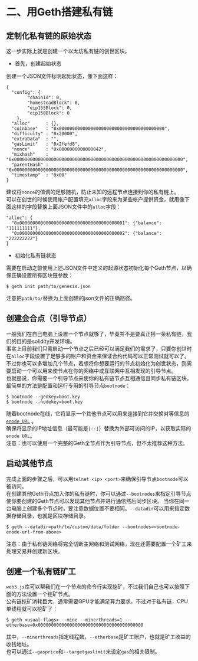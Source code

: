 # 二、用Geth搭建私有链
## 定制化私有链的原始状态
这一步实际上就是创建一个以太坊私有链的创世区块。  
* 首先，创建起始状态  

创建一个JSON文件标明起始状态，像下面这样：  
```
{
  "config": {
        "chainId": 0,
        "homesteadBlock": 0,
        "eip155Block": 0,
        "eip158Block": 0
    },
  "alloc"      : {},
  "coinbase"   : "0x0000000000000000000000000000000000000000",
  "difficulty" : "0x20000",
  "extraData"  : "",
  "gasLimit"   : "0x2fefd8",
  "nonce"      : "0x0000000000000042",
  "mixhash"    : "0x0000000000000000000000000000000000000000000000000000000000000000",
  "parentHash" : "0x0000000000000000000000000000000000000000000000000000000000000000",
  "timestamp"  : "0x00"
}
```
建议将`nonce`的值调的足够随机，防止未知的远程节点连接到你的私有链上。  
可以在创世的时候使用帐户配置填充`alloc`字段来为某些帐户提供资金，就用像下面这样的字段替换上面JSON文件中的`alloc`字段：  
```
"alloc": {
  "0x0000000000000000000000000000000000000001": {"balance": "111111111"},
  "0x0000000000000000000000000000000000000002": {"balance": "222222222"}
}
```
* 初始化私有链状态  

需要在启动之前使用上述JSON文件中定义的起源状态初始化每个Geth节点，以确保正确设置所有区块链参数：  
```
$ geth init path/to/genesis.json
```   
注意把`path/to/`替换为上面创建的json文件的正确路径。 
## 创建会合点（引导节点）
一般我们在自己电脑上设置一个节点就够了，毕竟并不是要真正搭一条私有链，我们的目的是solidity开发环境。  
事实上目前我们只需启动一个节点之后已经可以满足我们的需求了，只要你创世时在`alloc`字段设置了足够多的账户和资金来保证合约代码可以正常测试就可以了。  
不过你也可以多增加几个节点，若想将你想要运行的节点初始化为创世状态，则需要启动一个可以用来使节点在你的网络中或互联网中互相发现的引导节点。  
也就是说，你需要一个引导节点来使你的私有链节点互相通信且同步私有链区块。最简单的方法是配置和运行专用的引导节点`bootnode`：  
```
$ bootnode --genkey=boot.key
$ bootnode --nodekey=boot.key
```
随着bootnode在线，它将显示一个其他节点可以用来连接到它并交换对等信息的 [`enode URL`](https://github.com/ethereum/wiki/wiki/enode-url-format) 。  
确保将显示的IP地址信息（最可能是`[::]`）替换为外部可访问的IP，以获取实际的 `enode URL`。  
注意：也可以使用一个完整的Geth全节点作为引导节点，但不太推荐这种方法。
## 启动其他节点
完成上面的步骤之后，可以用`telnet <ip> <port>`来确保引导节点`bootnode`可以被访问。  
在创建其他Geth节点加入你的私有链时，你可以通过`--bootnodes`来指定引导节点使你要创建的Geth节点可以发现其他节点并进行通信然后同步区块。
当你在同一台电脑上创建多个节点时，要注意数据位置不要相同。`--datadir`可以用来指定数据存储目录，也就是区块存储目录。
```
$ geth --datadir=path/to/custom/data/folder --bootnodes=<bootnode-enode-url-from-above>
```
注意：由于私有链网络将完全切断主网络和测试网络，现在还需要配置一个矿工来处理交易并创建新区块。
## 创建一个私有链矿工
`web3.js`库可以帮我们在一个节点的命令行实现挖矿，不过我们自己也可以按照下面的方法设置一个挖矿节点。  
公有链挖矿消耗巨大，通常需要GPU才能满足算力要求，不过对于私有链，CPU单线程就可以挖矿了：
```
$ geth <usual-flags> --mine --minerthreads=1 --etherbase=0x0000000000000000000000000000000000000000
```
其中，`--minerthreads`指定线程数，`--etherbase`是矿工账户，也就是矿工收益的收钱地址。  
也可以通过`--gasprice`和`--targetgaslimit`来设定`gas`的相关限制。
